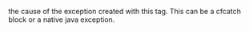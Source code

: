 the cause of the exception created with this tag. This can be a cfcatch block or a native java exception.